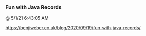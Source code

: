 ﻿

### Fun with Java Records
@ 5/1/21 6:43:05 AM

https://benjiweber.co.uk/blog/2020/09/19/fun-with-java-records/

